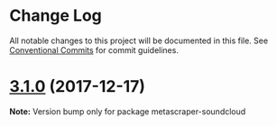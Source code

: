 # Change Log

All notable changes to this project will be documented in this file.
See [Conventional Commits](https://conventionalcommits.org) for commit guidelines.

<a name="3.1.0"></a>
# [3.1.0](https://github.com/microlinkhq/metascraper-soundcloud/compare/v3.0.0...v3.1.0) (2017-12-17)




**Note:** Version bump only for package metascraper-soundcloud
